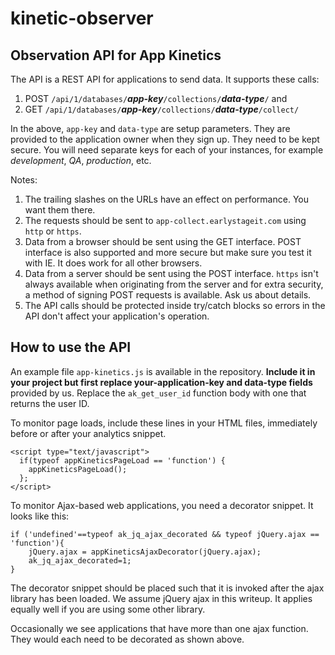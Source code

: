 kinetic-observer
================

Observation API for App Kinetics
--------------------------------

The API is a REST API for applications to send data. It supports these calls:

 1. POST `/api/1/databases/`***app-key***`/collections/`***data-type***`/` and
 2. GET `/api/1/databases/`***app-key***`/collections/`***data-type***`/collect/`

In the above, `app-key` and `data-type` are setup parameters. They are provided to the application owner when they sign up. They need to be kept secure. You will need separate keys for each of your instances, for example *development*, *QA*, *production*, etc.

Notes:
 1. The trailing slashes on the URLs have an effect on performance. You want them there.
 2. The requests should be sent to `app-collect.earlystageit.com` using `http` or `https`.
 3. Data from a browser should be sent using the GET interface. POST interface is also supported and more secure but make sure you test it with IE. It does work for all other browsers.
 4. Data from a server should be sent using the POST interface. `https` isn't always available when originating from the server and for extra security, a method of signing POST requests is available. Ask us about details.
 5. The API calls should be protected inside try/catch blocks so errors in the API don't affect your application's operation.

How to use the API
------------------

An example file `app-kinetics.js` is available in the repository. **Include it in your project but first replace your-application-key and data-type fields** provided by us.
Replace the `ak_get_user_id` function body with one that returns the user ID.

To monitor page loads, include these lines in your HTML files, immediately before or after your analytics snippet. 

    <script type="text/javascript">
      if(typeof appKineticsPageLoad == 'function') {
        appKineticsPageLoad();
      };
    </script>

To monitor Ajax-based web applications, you need a decorator snippet. It looks like this:

    if ('undefined'==typeof ak_jq_ajax_decorated && typeof jQuery.ajax == 'function'){
        jQuery.ajax = appKineticsAjaxDecorator(jQuery.ajax);
        ak_jq_ajax_decorated=1;
    }

The decorator snippet should be placed such that it is invoked after the ajax library has been loaded. We assume jQuery ajax in this writeup. It applies equally well if you are using some other library.

Occasionally we see applications that have more than one ajax function. They would each need to be decorated as shown above.
